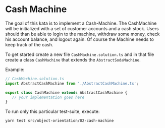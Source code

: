 Cash Machine
============

The goal of this kata is to implement a Cash-Machine.
The CashMachine will be initialized with a set of customer accounts and a cash stock.
Users should than be able to login to the machine, withdraw some money, check his account balance, and logout again.
Of course the Machine needs to keep track of the cash.

To get started create a new file `CashMachine.solution.ts` and in that file create a class `CashMachine` that extends the `AbstractSodaMachine`.

Example:

```typescript
// CashMachine.solution.ts
import AbstractCashMachine from './AbstractCashMachine.ts';

export class CashMachine extends AbstractCashMachine {
   // your implementation goes here
}
```

To run only this particular test-suite, execute:

```bash
yarn test src/object-orientation/02-cash-machine
```
